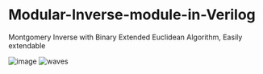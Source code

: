 # Modular-Inverse-module-in-Verilog
Montgomery Inverse with Binary Extended Euclidean Algorithm, Easily extendable 

![image](https://user-images.githubusercontent.com/53184086/201279487-948721f5-98ea-4baa-8183-50dae7ee4acd.png)
![waves](https://user-images.githubusercontent.com/53184086/201279169-736d07c5-621b-4fc0-a9cc-4621dee42af8.png)

